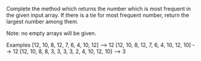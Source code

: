 Complete the method which returns the number which is most frequent in the given input array. 
If there is a tie for most frequent number, return the largest number among them.

Note: no empty arrays will be given.

Examples
[12, 10, 8, 12, 7, 6, 4, 10, 12]              -->  12
[12, 10, 8, 12, 7, 6, 4, 10, 12, 10]          -->  12
[12, 10, 8, 8, 3, 3, 3, 3, 2, 4, 10, 12, 10]  -->   3